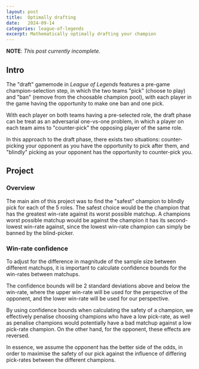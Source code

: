 ```yaml
---
layout: post
title:  Optimally drafting
date:   2024-09-14
categories: league-of-legends
excerpt: Mathematically optimally drafting your champion
---
```

**NOTE**: *This post currently incomplete.*

## Intro

The "draft" gamemode in *League of Legends* features a pre-game champion-selection step, in which the two teams "pick" (choose to play) and "ban" (remove from the choosable champion pool), with each player in the game having the opportunity to make one ban and one pick.

With each player on both teams having a pre-selected role, the draft phase can be treat as an adversarial one-vs-one problem, in which a player on each team aims to "counter-pick" the opposing player of the same role.

<!---
In this approach to the draft phase, picking prior to your adversary would only be optimal when the best choice
-->

In this approach to the draft phase, there exists two situations: counter-picking your opponent as you have the opportunity to pick after them, and "blindly" picking as your opponent has the opportunity to counter-pick you.

## Project

### Overview

The main aim of this project was to find the "safest" champion to blindly pick for each of the 5 roles. The safest choice would be the champion that has the greatest win-rate against its worst possible matchup. A champions worst possible matchup would be against the champion it has its second-lowest win-rate against, since the lowest win-rate champion can simply be banned by the blind-picker.

### Win-rate confidence

To adjust for the difference in magnitude of the sample size between different matchups, it is important to calculate confidence bounds for the win-rates between matchups.

The confidence bounds will be 2 standard deviations above and below the win-rate, where the upper win-rate will be used for the perspective of the opponent, and the lower win-rate will be used for our perspective.

By using confidence bounds when calculating the safety of a champion, we effectively penalise choosing champions who have a low pick-rate, as well as penalise champions would potentially have a bad matchup against a low pick-rate champion. On the other hand, for the opponent, these effects are reversed.

In essence, we assume the opponent has the better side of the odds, in order to maximise the safety of our pick against the influence of differing pick-rates between the different champions.

<!---
TODO
-->
